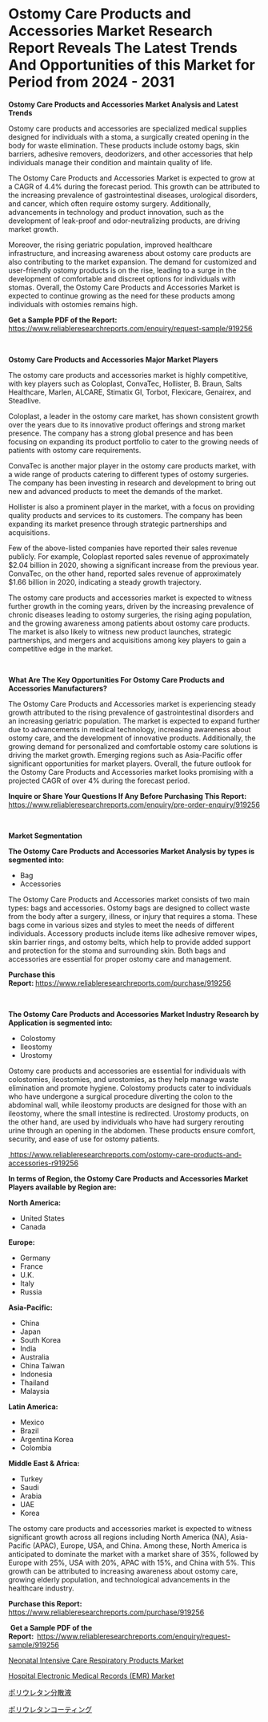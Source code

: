 <p><h1>Ostomy Care Products and Accessories Market Research Report Reveals The Latest Trends And Opportunities of this Market for Period from 2024 - 2031</h1></p><p><strong>Ostomy Care Products and Accessories Market Analysis and Latest Trends</strong></p>
<p><p>Ostomy care products and accessories are specialized medical supplies designed for individuals with a stoma, a surgically created opening in the body for waste elimination. These products include ostomy bags, skin barriers, adhesive removers, deodorizers, and other accessories that help individuals manage their condition and maintain quality of life.</p><p>The Ostomy Care Products and Accessories Market is expected to grow at a CAGR of 4.4% during the forecast period. This growth can be attributed to the increasing prevalence of gastrointestinal diseases, urological disorders, and cancer, which often require ostomy surgery. Additionally, advancements in technology and product innovation, such as the development of leak-proof and odor-neutralizing products, are driving market growth.</p><p>Moreover, the rising geriatric population, improved healthcare infrastructure, and increasing awareness about ostomy care products are also contributing to the market expansion. The demand for customized and user-friendly ostomy products is on the rise, leading to a surge in the development of comfortable and discreet options for individuals with stomas. Overall, the Ostomy Care Products and Accessories Market is expected to continue growing as the need for these products among individuals with ostomies remains high.</p></p>
<p><strong>Get a Sample PDF of the Report:&nbsp;</strong> <a href="https://www.reliableresearchreports.com/enquiry/request-sample/919256">https://www.reliableresearchreports.com/enquiry/request-sample/919256</a></p>
<p>&nbsp;</p>
<p><strong>Ostomy Care Products and Accessories Major Market Players</strong></p>
<p><p>The ostomy care products and accessories market is highly competitive, with key players such as Coloplast, ConvaTec, Hollister, B. Braun, Salts Healthcare, Marlen, ALCARE, Stimatix GI, Torbot, Flexicare, Genairex, and Steadlive. </p><p>Coloplast, a leader in the ostomy care market, has shown consistent growth over the years due to its innovative product offerings and strong market presence. The company has a strong global presence and has been focusing on expanding its product portfolio to cater to the growing needs of patients with ostomy care requirements. </p><p>ConvaTec is another major player in the ostomy care products market, with a wide range of products catering to different types of ostomy surgeries. The company has been investing in research and development to bring out new and advanced products to meet the demands of the market.</p><p>Hollister is also a prominent player in the market, with a focus on providing quality products and services to its customers. The company has been expanding its market presence through strategic partnerships and acquisitions.</p><p>Few of the above-listed companies have reported their sales revenue publicly. For example, Coloplast reported sales revenue of approximately $2.04 billion in 2020, showing a significant increase from the previous year. ConvaTec, on the other hand, reported sales revenue of approximately $1.66 billion in 2020, indicating a steady growth trajectory.</p><p>The ostomy care products and accessories market is expected to witness further growth in the coming years, driven by the increasing prevalence of chronic diseases leading to ostomy surgeries, the rising aging population, and the growing awareness among patients about ostomy care products. The market is also likely to witness new product launches, strategic partnerships, and mergers and acquisitions among key players to gain a competitive edge in the market.</p></p>
<p>&nbsp;</p>
<p><strong>What Are The Key Opportunities For Ostomy Care Products and Accessories Manufacturers?</strong></p>
<p><p>The Ostomy Care Products and Accessories market is experiencing steady growth attributed to the rising prevalence of gastrointestinal disorders and an increasing geriatric population. The market is expected to expand further due to advancements in medical technology, increasing awareness about ostomy care, and the development of innovative products. Additionally, the growing demand for personalized and comfortable ostomy care solutions is driving the market growth. Emerging regions such as Asia-Pacific offer significant opportunities for market players. Overall, the future outlook for the Ostomy Care Products and Accessories market looks promising with a projected CAGR of over 4% during the forecast period.</p></p>
<p><strong>Inquire or Share Your Questions If Any Before Purchasing This Report:</strong> <a href="https://www.reliableresearchreports.com/enquiry/pre-order-enquiry/919256">https://www.reliableresearchreports.com/enquiry/pre-order-enquiry/919256</a></p>
<p>&nbsp;</p>
<p><strong>Market Segmentation</strong></p>
<p><strong>The Ostomy Care Products and Accessories Market Analysis by types is segmented into:</strong></p>
<p><ul><li>Bag</li><li>Accessories</li></ul></p>
<p><p>The Ostomy Care Products and Accessories market consists of two main types: bags and accessories. Ostomy bags are designed to collect waste from the body after a surgery, illness, or injury that requires a stoma. These bags come in various sizes and styles to meet the needs of different individuals. Accessory products include items like adhesive remover wipes, skin barrier rings, and ostomy belts, which help to provide added support and protection for the stoma and surrounding skin. Both bags and accessories are essential for proper ostomy care and management.</p></p>
<p><strong>Purchase this Report:&nbsp;</strong><a href="https://www.reliableresearchreports.com/purchase/919256">https://www.reliableresearchreports.com/purchase/919256</a></p>
<p>&nbsp;</p>
<p><strong>The Ostomy Care Products and Accessories Market Industry Research by Application is segmented into:</strong></p>
<p><ul><li>Colostomy</li><li>Ileostomy</li><li>Urostomy</li></ul></p>
<p><p>Ostomy care products and accessories are essential for individuals with colostomies, ileostomies, and urostomies, as they help manage waste elimination and promote hygiene. Colostomy products cater to individuals who have undergone a surgical procedure diverting the colon to the abdominal wall, while ileostomy products are designed for those with an ileostomy, where the small intestine is redirected. Urostomy products, on the other hand, are used by individuals who have had surgery rerouting urine through an opening in the abdomen. These products ensure comfort, security, and ease of use for ostomy patients.</p></p>
<p><a href="https://www.reliableresearchreports.com/ostomy-care-products-and-accessories-r919256">&nbsp;https://www.reliableresearchreports.com/ostomy-care-products-and-accessories-r919256</a></p>
<p><strong>In terms of Region, the Ostomy Care Products and Accessories Market Players available by Region are:</strong></p>
<p>
    <p> <strong> North America: </strong>
        <ul>
            <li>United States</li>
            <li>Canada</li>
        </ul>
        </p> 
    <p> <strong> Europe: </strong>
        <ul>
            <li>Germany</li>
            <li>France</li>
            <li>U.K.</li>
            <li>Italy</li>
            <li>Russia</li>
        </ul>
        </p> 
    <p> <strong> Asia-Pacific: </strong>
        <ul>
            <li>China</li>
            <li>Japan</li>
            <li>South Korea</li>
            <li>India</li>
            <li>Australia</li>
            <li>China Taiwan</li>
            <li>Indonesia</li>
            <li>Thailand</li>
            <li>Malaysia</li>
        </ul>
        </p> 
    <p> <strong> Latin America: </strong>
        <ul>
            <li>Mexico</li>
            <li>Brazil</li>
            <li>Argentina Korea</li>
            <li>Colombia</li>
        </ul>
        </p> 
    <p> <strong> Middle East & Africa: </strong>
        <ul>
            <li>Turkey</li>
            <li>Saudi</li>
            <li>Arabia</li>
            <li>UAE</li>
            <li>Korea</li>
        </ul>
    </p>
    </p>
<p><p>The ostomy care products and accessories market is expected to witness significant growth across all regions including North America (NA), Asia-Pacific (APAC), Europe, USA, and China. Among these, North America is anticipated to dominate the market with a market share of 35%, followed by Europe with 25%, USA with 20%, APAC with 15%, and China with 5%. This growth can be attributed to increasing awareness about ostomy care, growing elderly population, and technological advancements in the healthcare industry.</p></p>
<p><strong>Purchase this Report: </strong><a href="https://www.reliableresearchreports.com/purchase/919256">https://www.reliableresearchreports.com/purchase/919256</a></p>
<p>&nbsp;<strong>Get a Sample PDF of the Report:&nbsp;&nbsp;</strong><a href="https://www.reliableresearchreports.com/enquiry/request-sample/919256">https://www.reliableresearchreports.com/enquiry/request-sample/919256</a></p>
<p><strong></strong></p>
<p><p><a href="https://github.com/Angelnienowdseej3e45z3p8c/Market-Research-Report-List-2/blob/main/neonatal-intensive-care-respiratory-products-market.md">Neonatal Intensive Care Respiratory Products Market</a></p><p><a href="https://github.com/brentleyjimmiealvaradoz4l1rea/Market-Research-Report-List-2/blob/main/hospital-electronic-medical-records-emr-market.md">Hospital Electronic Medical Records (EMR) Market</a></p><p><a href="https://github.com/klon646/Market-Research-Report-List-1/blob/main/814633047335.md">ポリウレタン分散液</a></p><p><a href="https://github.com/EstaSprer20231/Market-Research-Report-List-1/blob/main/721108247334.md">ポリウレタンコーティング</a></p></p>